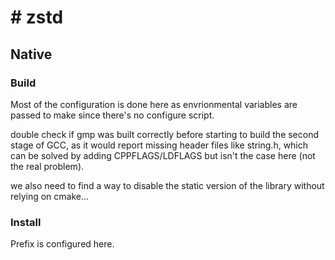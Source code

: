 # # zstd

## Native

### Build
Most of the configuration is done here as envrionmental variables are passed to
make since there's no configure script.

double check if gmp was built correctly before starting to build the second
stage of GCC, as it would report missing header files like string.h, which
can be solved by adding CPPFLAGS/LDFLAGS but isn't the case here (not the
real problem).

we also need to find a way to disable the static version of the library
without relying on cmake...

### Install
Prefix is configured here.
